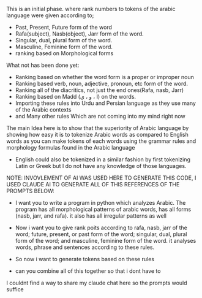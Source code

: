 This is an initial phase. where rank numbers to tokens of the arabic language were given according to;
- Past, Present, Future form of the word
- Rafa(subject), Nasb(object), Jarr form of the word.
- Singular, dual, plural form of the word.
- Masculine, Feminine form of the word.
- ranking based on Morphological forms

What not has been done yet:
- Ranking based on whether the word form is a proper or improper noun
- Ranking based verb, noun, adjective, pronoun, etc form of the word.
- Ranking all of the diacritics, not just the end ones(Rafa, nasb, Jarr)
- Ranking based on Madd (ا ، و ، ي) on the words.
- Importing these rules into Urdu and Persian language as they use many of the Arabic contexts
- and Many other rules Which are not coming into my mind right now


The main Idea here is to show that the superiority of Arabic language by showing how easy it is to tokenize Arabic words as compared to English words as 
you can make tokens of each words using the grammar rules and morphology formulas found in the Arabic language
- English could also be tokenized in a similar fashion by first tokenizing Latin or Greek but I do not have any knowledge of those languages.


NOTE: INVOVLEMENT OF AI WAS USED HERE TO GENERATE THIS CODE, I USED CLAUDE AI TO GENERATE ALL OF THIS REFERENCES OF THE PROMPTS BELOW:


- I want you to write a program in python which analyzes Arabic. The program has all morphological patterns of arabic words, has all forms (nasb, jarr, and rafa). it also has all irregular patterns as well
- Now i want you to give rank poits according to rafa, nasb, jarr of the word; future, present, or past form of the word; singular, dual, plural form of the word; and masculine, feminine form of the word. it analyses words, phrase and sentences according to these rules.

- So now i want to generate tokens based on these rules
- can you combine all of this together so that i dont have to

I couldnt find a way to share my claude chat here so the prompts would suffice


